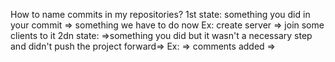 How to name commits in my repositories?
1st state: something you did in your commit => something we have to do now
Ex: create server => join some clients to it
2dn state: =>something you did but it wasn't a necessary step and didn't push the project forward=>
Ex: => comments added =>
